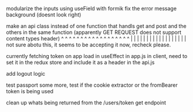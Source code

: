 modularize the inputs using useField with formik
fix the error message background (doesnt look right)


make an api class instead of one function that handls get and post and the others in the same function (apparently GET REQUEST does not support content types header)
^ ^ ^ ^ ^ ^ ^ ^ ^ ^ ^ ^ ^ ^ ^ ^ ^ ^ 
| | | | | | | | | | | | | | | | | | 
not sure abotu this, it seems to be accepting it now, recheck please.

currently fetching token on app load in useEffect in app.js in client, need to set it in the redux store and include it as a header in the api.js


add logout logic

test passport some more, test if the cookie extractor or the fromBearer token is being used

clean up whats being returned from the /users/token get endpoint
